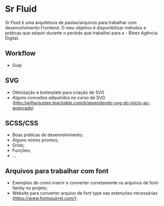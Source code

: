 # Sr Fluid 

Sr Fluid é uma arquitetura de pastas/arquivos para trabalhar com desenvolvimento Frontend. O meu objetivo é disponibilizar métodos e práticas que adquiri durante o periódo que trabalhei para a - Bleez Agência Digital. 

## Workflow 
  - Gulp
  
## SVG 
  - Otimização e boilerplate para criação de SVG 
  - Alguns conceitos adquiridos no curso de SVG (http://willianjusten.teachable.com/p/aprendendo-svg-do-inicio-ao-avancado)

## SCSS/CSS
  - Boas práticas de desenvolvimento;
  - Alguns mixins prontos;
  - Grids;
  - Funções;
  - ...
  
## Arquivos para trabalhar com font
  - Exemplos de como inserir e converter corretamente os arquivos de font-family no projeto;
  - Website para converter arquivo de font type nas estenções necessárias (https://www.fontsquirrel.com/);
